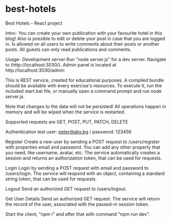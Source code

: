 # best-hotels

Best Hotels - React project

Intro-
You can create your own publication with your favourite hotel in this blog! Also is possible to edit or delete your post in case that you are logged in. 
Is allowed on all users to write comments about their posts or another posts. All guests can only read publications and comments.


Usage-
Development server Run "node server.js" for a dev server. Navigate to (http://localhost:3030/). Admin panel is located at http://localhost:3030/admin

This is REST service, created for educational purposes. A compiled bundle should be available with every exercise's resources. To execute it, run the included start.bat file, or manually open a command prompt and run node server.js.

Note that changes to the data will not be persisted! All operations happen in memory and will be wiped when the service is restarted.

Supported requests are GET, POST, PUT, PATCH, DELETE

Authentication test user: peter@abv.bg / password: 123456

Register Create a new user by sending a POST request to /users/register with properties email and password. You can add any other property that you need, like username, avatar, etc. 
The service automatically creates a session and returns an authorization token, that can be used for requests.

Login Login by sending a POST request with email and password to /users/login. The service will respond with an object, containing a standard string token, that can be used for requests.

Logout Send an authorized GET request to /users/logout.

Get User Details Send an authorized GET request. The service will return the record of the user, associated with the passed-in session token.

Start the client, "npm i" and after that with command "npm run dev".
